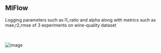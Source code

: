 <h2> MlFlow </h2>
Logging parameters such as l1_ratio and alpha along with metrics such as mae,r2,rmse of 3 experiments on wine-quality dataset <br/> <br/> <br/>

![image](https://github.com/redknight648/Mlops-Mlflow/assets/97392797/5fd34390-ad30-444c-9a71-8b2d7acb2d0b)
